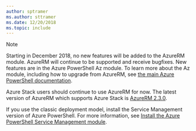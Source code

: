 ```yaml
---
author: sptramer
ms.author: sttramer
ms.date: 12/20/2018
ms.topic: include
---
```


> [!NOTE]
> 
> Starting in December 2018, no new features will be added to the AzureRM module. AzureRM will continue to be supported and
> receive bugfixes. New features are in the Azure PowerShell Az module. To learn more about the Az module, including how to
> upgrade from AzureRM, see [the main Azure PowerShell documentation](/powershell/azure).
>
> Azure Stack users should continue to use AzureRM for now. The latest version of AzureRM which supports Azure Stack is
> [AzureRM 2.3.0](/powershell/azure/azurerm?view=azurermps-2.3.0).
>
> If you use the classic deployment model, install the Service Management version of Azure PowerShell.
> For more information, see [Install the Azure PowerShell Service Management module](/powershell/azure/servicemanagement/install-azure-ps).
